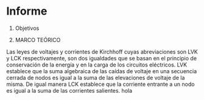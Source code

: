 # Informe
1. Objetivos 

2. MARCO TEÓRICO

Las leyes de voltajes y corrientes de Kirchhoff cuyas abreviaciones son LVK y LCK respectivamente, son dos igualdades que se basan en el principio de conservación de la energía y en la carga de los circuitos eléctricos. LVK establece que la suma algebraica de las caídas de voltaje en una secuencia cerrada de nodos es igual a la suma de las elevaciones de voltaje de la misma. De igual manera LCK establece que la corriente entrante a un nodo es igual a la suma de las corrientes salientes.
hola 

